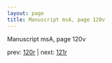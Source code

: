 ```yaml
---
layout: page
title: Manuscript msA, page 120v
---
```


Manuscript msA, page 120v

prev:  [120r](../120r) | next:  [121r](../121r)